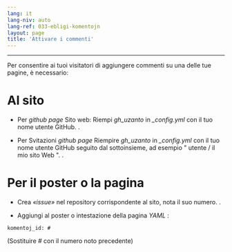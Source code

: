 ```yaml
---
lang: it
lang-niv: auto
lang-ref: 033-ebligi-komentojn
layout: page
title: 'Attivare i commenti'
---
```


---

Per consentire ai tuoi visitatori di aggiungere commenti su una delle tue pagine, è necessario: 

# Al sito
 * Per   _github page_   Sito web: Riempi   _gh\_uzanto_   in   _\_config.yml_   con il tuo nome utente GitHub. . 


 * Per Svitazioni   _github page_  Riempire   _gh\_uzanto_   in   _\_config.yml_   con il tuo nome utente GitHub seguito dal sottoinsieme, ad esempio  " utente / il mio sito Web ". . 



# Per il poster o la pagina
 * Crea  _«issue»_  nel repository corrispondente al sito, nota il suo numero. .



 * Aggiungi al poster o intestazione della pagina  _YAML_ :   



```
komentoj_id: #
```
(Sostituire _#_ con il numero noto precedente)
